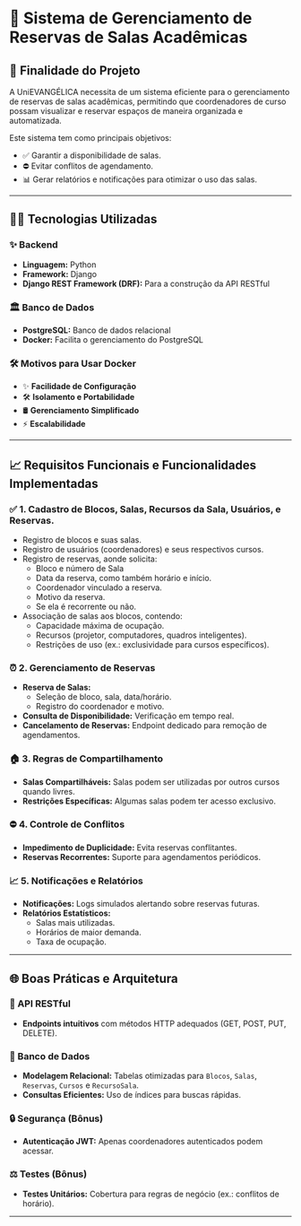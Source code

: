 # 🏢 Sistema de Gerenciamento de Reservas de Salas Acadêmicas

## 📄 Finalidade do Projeto
A UniEVANGÉLICA necessita de um sistema eficiente para o gerenciamento de reservas de salas acadêmicas, permitindo que coordenadores de curso possam visualizar e reservar espaços de maneira organizada e automatizada.

Este sistema tem como principais objetivos:
- ✅ Garantir a disponibilidade de salas.
- ⛔ Evitar conflitos de agendamento.
- 📊 Gerar relatórios e notificações para otimizar o uso das salas.

---

## 👨‍💻 Tecnologias Utilizadas
### ✨ Backend
- **Linguagem:** Python
- **Framework:** Django
- **Django REST Framework (DRF):** Para a construção da API RESTful

### 🏛️ Banco de Dados
- **PostgreSQL:** Banco de dados relacional
- **Docker:** Facilita o gerenciamento do PostgreSQL

### 🛠️ Motivos para Usar Docker
- ✨ **Facilidade de Configuração**
- 🛠️ **Isolamento e Portabilidade**
- 🛢️ **Gerenciamento Simplificado**
- ⚡ **Escalabilidade**

---

## 📈 Requisitos Funcionais e Funcionalidades Implementadas

### ✅ 1. **Cadastro de Blocos, Salas, Recursos da Sala, Usuários, e Reservas.**  
- Registro de blocos e suas salas.
- Registro de usuários (coordenadores) e seus respectivos cursos.
- Registro de reservas, aonde solicita:
    - Bloco e número de Sala
    - Data da reserva, como também horário e início.
    - Coordenador vinculado a reserva.
    - Motivo da reserva.
    - Se ela é recorrente ou não.  
- Associação de salas aos blocos, contendo:
  - Capacidade máxima de ocupação.
  - Recursos (projetor, computadores, quadros inteligentes).
  - Restrições de uso (ex.: exclusividade para cursos específicos).  

### ⏰ 2. **Gerenciamento de Reservas**  
- **Reserva de Salas:**
  - Seleção de bloco, sala, data/horário.
  - Registro do coordenador e motivo.
- **Consulta de Disponibilidade:** Verificação em tempo real.
- **Cancelamento de Reservas:** Endpoint dedicado para remoção de agendamentos.

### 🏠 3. **Regras de Compartilhamento**  
- **Salas Compartilháveis:** Salas podem ser utilizadas por outros cursos quando livres.
- **Restrições Específicas:** Algumas salas podem ter acesso exclusivo.

### ⛔ 4. **Controle de Conflitos**  
- **Impedimento de Duplicidade:** Evita reservas conflitantes.
- **Reservas Recorrentes:** Suporte para agendamentos periódicos.

### 📈 5. **Notificações e Relatórios**  
- **Notificações:** Logs simulados alertando sobre reservas futuras.
- **Relatórios Estatísticos:**
  - Salas mais utilizadas.
  - Horários de maior demanda.
  - Taxa de ocupação.

---

## 🌐 Boas Práticas e Arquitetura
### 🔗 API RESTful
- **Endpoints intuitivos** com métodos HTTP adequados (GET, POST, PUT, DELETE).

### 🏦 Banco de Dados
- **Modelagem Relacional:** Tabelas otimizadas para `Blocos`, `Salas`, `Reservas`, `Cursos` e `RecursoSala`.
- **Consultas Eficientes:** Uso de índices para buscas rápidas.

### 🔒 Segurança (Bônus)
- **Autenticação JWT:** Apenas coordenadores autenticados podem acessar.

### ⚖️ Testes (Bônus)
- **Testes Unitários:** Cobertura para regras de negócio (ex.: conflitos de horário).

---

